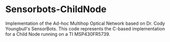 Sensorbots-ChildNode
====================
Implementation of the Ad-hoc Multihop Optical Network based on Dr. Cody Youngbull's SensorBots. This code represents the C-based implementation for a Child Node running on a TI MSP430FR5739.
